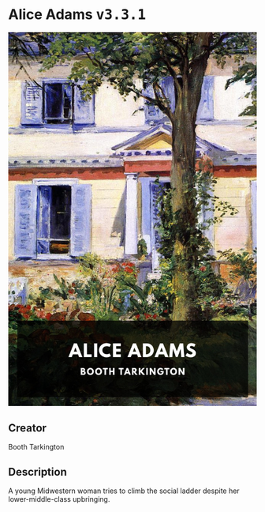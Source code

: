 
# Alice Adams <kbd>v3.3.1</kbd>

<center>
  <img src="./cover-1024.jpg"/>
</center>

## Creator
Booth Tarkington

## Description
A young Midwestern woman tries to climb the social ladder despite her lower-middle-class upbringing.
